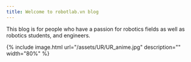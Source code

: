 ```yaml
---
title: Welcome to robotlab.vn blog
---
```

This blog is for people who have a passion for robotics fields as well as robotics students, and engineers.
<div class="row">
  <div class="col">
    {% include image.html url="/assets/UR/UR_anime.jpg" description="" width="80%" %}
  </div>
</div>
